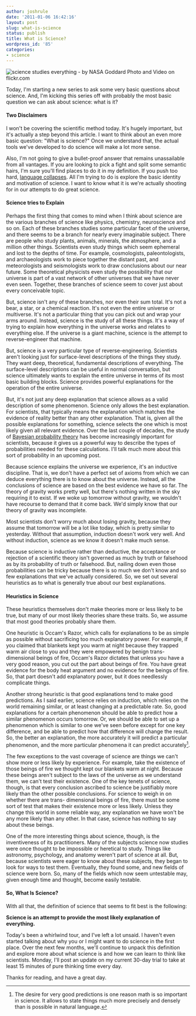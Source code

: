 ```yaml
---
author: joshrule
date: '2011-01-06 16:42:16'
layout: post
slug: what-is-science
status: publish
title: What is Science?
wordpress_id: '85'
categories:
- science
---
```


![science studies everything - by NASA Goddard Photo and Video on
flickr.com][1]

Today, I'm starting a new series to ask some very basic questions about
science. And, I'm kicking this series off with probably the most basic
question we can ask about science: what is it?

#### Two Disclaimers

I won't be covering the scientific method today. It's hugely important, but
it's actually a step beyond this article. I want to think about an even more
basic question: "What is science?" Once we understand that, the actual tools
we've developed to do science will make a lot more sense.

Also, I'm not going to give a bullet-proof answer that remains unassailable
from all vantages. If you are looking to pick a fight and split some semantic
hairs, I'm sure you'll find places to do it in my definition. If you push too
hard, [language collapses][2]. All I'm trying to do is explore the basic
identity and motivation of science. I want to know what it is we're actually
shooting for in our attempts to do great science.

#### Science tries to Explain

Perhaps the first thing that comes to mind when I think about science are the
various branches of science like physics, chemistry, neuroscience and so on.
Each of these branches studies some particular facet of the universe, and
there seems to be a branch for nearly every imaginable subject. There are
people who study plants, animals, minerals, the atmosphere, and a million
other things. Scientists even study things which seem ephemeral and lost to
the depths of time. For example, cosmologists, paleontologists, and
archaeologists work to piece together the distant past, and meteorologists and
seismologists work to draw conclusions about our near future. Some theoretical
physicists even study the possibility that our universe is part of a vast
network of other universes that we have never even seen. Together, these
branches of science seem to cover just about every conceivable topic.

But, science isn't any of these branches, nor even their sum total. It's not a
bear, a star, or a chemical reaction. It's not even the entire universe or
multiverse. It's not a particular thing that you can pick out and wrap your
arms around. Instead, science is the study of all these things. It's a way of
trying to explain how everything in the universe works and relates to
everything else. If the universe is a giant machine, science is the attempt to
reverse-engineer that machine.

But, science is a very particular type of reverse-engineering. Scientists
aren't looking just for surface-level descriptions of the things they study.
They want deep, theoretical, fundamental descriptions of everything. The
surface-level descriptions can be useful in normal conversation, but science
ultimately wants to explain the entire universe in terms of its most basic
building blocks. Science provides powerful explanations for the operation of
the entire universe.

But, it's not just any deep explanation that science allows as a valid
description of some phenomenon. Science only allows the best explanation. For
scientists, that typically means the explanation which matches the evidence of
reality better than any other explanation. That is, given all the possible
explanations for something, science selects the one which is most likely given
all relevant evidence. Over the last couple of decades, the study of [Bayesian
probability theory][3] has become increasingly important for scientists,
because it gives us a powerful way to describe the types of probabilities
needed for these calculations. I'll talk much more about this sort of
probability in an upcoming post.

Because science explains the universe we experience, it's an inductive
discipline. That is, we don't have a perfect set of axioms from which we can
deduce everything there is to know about the universe. Instead, all the
conclusions of science are based on the best evidence we have so far. The
theory of gravity works pretty well, but there's nothing written in the sky
requiring it to exist. If we woke up tomorrow without gravity, we wouldn't
have recourse to demand that it come back. We'd simply know that our theory of
gravity was incomplete.

Most scientists don't worry much about losing gravity, because they assume
that tomorrow will be a lot like today, which is pretty similar to yesterday.
Without that assumption, induction doesn't work very well. And without
induction, science as we know it doesn't make much sense.

Because science is inductive rather than deductive, the acceptance or
rejection of a scientific theory isn't governed as much by truth or falsehood
as by its probability of truth or falsehood. But, nailing down even those
probabilities can be tricky because there is so much we don't know and so few
explanations that we've actually considered. So, we set out several heuristics
as to what is generally true about our best explanations.

#### Heuristics in Science

These heuristics themselves don't make theories more or less likely to be
true, but many of our most likely theories share these traits. So, we assume
that most good theories probably share them.

One heuristic is Occam's Razor, which calls for explanations to be as simple
as possible without sacrificing too much explanatory power. For example, if
you claimed that blankets kept you warm at night because they trapped warm air
close to you and they were empowered by benign trans-dimensional beings of
fire, Occam's Razor dictates that unless you have a very good reason, you cut
out the part about beings of fire. You have great evidence for the body heat
argument and no evidence for the beings of fire. So, that part doesn't add
explanatory power, but it does needlessly complicate things.

Another strong heuristic is that good explanations tend to make good
predictions. As I said earlier, science relies on induction, which relies on
the world remaining similar, or at least changing at a predictable rate. So,
good explanations for a certain phenomenon should be able to predict how a
similar phenomenon occurs tomorrow. Or, we should be able to set up a
phenomenon which is similar to one we've seen before except for one key
difference, and be able to predict how that difference will change the result.
So, the better an explanation, the more accurately it will predict a
particular phenomenon, and the more particular phenomena it can predict
accurately[^1].

The few exceptions to the vast coverage of science are things we can't show
more or less likely by experience. For example, take the existence of those
beings of fire we thought kept our blankets warm at night. Because these
beings aren't subject to the laws of the universe as we understand them, we
can't test their existence. One of the key tenets of science, though, is that
every conclusion ascribed to science be justifiably more likely than the other
possible conclusions. For science to weigh in on whether there are trans-
dimensional beings of fire, there must be some sort of test that makes their
existence more or less likely. Unless they change this world in some reliable
way, any explanation we have won't be any more likely than any other. In that
case, science has nothing to say about these beings.

One of the more interesting things about science, though, is the inventiveness
of its practitioners. Many of the subjects science now studies were once
thought to be impossible or heretical to study. Things like astronomy,
psychology, and anatomy weren't part of science at all. But, because
scientists were eager to know about these subjects, they began to look for
ways to test them. Eventually, they found some, and new fields of science were
born. So, many of the fields which now seem untestable may, given enough time
and thought, become easily testable.

#### So, What Is Science?

With all that, the definition of science that seems to fit best is the
following:

**Science is an attempt to provide the most likely explanation of everything.**

Today's been a whirlwind tour, and I've left a lot unsaid. I haven't even
started talking about why you or I might want to do science in the first
place. Over the next few months, we'll continue to unpack this definition and
explore more about what science is and how we can learn to think like
scientists. Monday, I'll post an update on my current 30-day trial to take at
least 15 minutes of pure thinking time every day.

Thanks for reading, and have a great day.


[^1]: The desire for very good predictions is one reason math is so important in science. It allows to state things much more precisely and densely than is possible in natural language.

[1]: /a/2011-01-06-what-is-science/everything.png (science studies everything - by NASA Goddard Photo and Video on flickr.com)
[2]: http://paulgraham.com/philosophy.html (Paul Graham - How to Do Philosophy)
[3]: http://en.wikipedia.org/wiki/Bayesian_probability (Wikipedia - Bayesian Probability)
